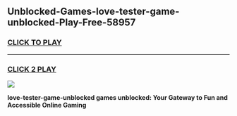 
## Unblocked-Games-love-tester-game-unblocked-Play-Free-58957
<h3>
<a href="https://premium76.site?title=love-tester-game-unblocked&ref=17A">CLICK TO PLAY</a></h3>
<hr>

<h3>
<a href="https://premium76.site?title=love-tester-game-unblocked&ref=17A">CLICK 2 PLAY</a>
  
</h3>

<a href="https://premium76.site?title=love-tester-game-unblocked&ref=17A"><img src="https://clearcache.store/games.png"></a>


**love-tester-game-unblocked games unblocked: Your Gateway to Fun and Accessible Online Gaming**

